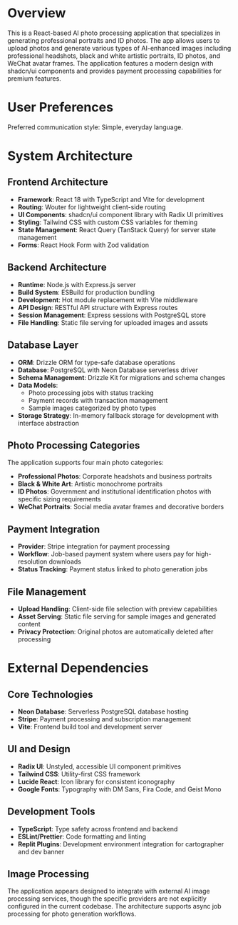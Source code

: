 # Overview

This is a React-based AI photo processing application that specializes in generating professional portraits and ID photos. The app allows users to upload photos and generate various types of AI-enhanced images including professional headshots, black and white artistic portraits, ID photos, and WeChat avatar frames. The application features a modern design with shadcn/ui components and provides payment processing capabilities for premium features.

# User Preferences

Preferred communication style: Simple, everyday language.

# System Architecture

## Frontend Architecture
- **Framework**: React 18 with TypeScript and Vite for development
- **Routing**: Wouter for lightweight client-side routing
- **UI Components**: shadcn/ui component library with Radix UI primitives
- **Styling**: Tailwind CSS with custom CSS variables for theming
- **State Management**: React Query (TanStack Query) for server state management
- **Forms**: React Hook Form with Zod validation

## Backend Architecture
- **Runtime**: Node.js with Express.js server
- **Build System**: ESBuild for production bundling
- **Development**: Hot module replacement with Vite middleware
- **API Design**: RESTful API structure with Express routes
- **Session Management**: Express sessions with PostgreSQL store
- **File Handling**: Static file serving for uploaded images and assets

## Database Layer
- **ORM**: Drizzle ORM for type-safe database operations
- **Database**: PostgreSQL with Neon Database serverless driver
- **Schema Management**: Drizzle Kit for migrations and schema changes
- **Data Models**: 
  - Photo processing jobs with status tracking
  - Payment records with transaction management
  - Sample images categorized by photo types
- **Storage Strategy**: In-memory fallback storage for development with interface abstraction

## Photo Processing Categories
The application supports four main photo categories:
- **Professional Photos**: Corporate headshots and business portraits
- **Black & White Art**: Artistic monochrome portraits
- **ID Photos**: Government and institutional identification photos with specific sizing requirements
- **WeChat Portraits**: Social media avatar frames and decorative borders

## Payment Integration
- **Provider**: Stripe integration for payment processing
- **Workflow**: Job-based payment system where users pay for high-resolution downloads
- **Status Tracking**: Payment status linked to photo generation jobs

## File Management
- **Upload Handling**: Client-side file selection with preview capabilities
- **Asset Serving**: Static file serving for sample images and generated content
- **Privacy Protection**: Original photos are automatically deleted after processing

# External Dependencies

## Core Technologies
- **Neon Database**: Serverless PostgreSQL database hosting
- **Stripe**: Payment processing and subscription management
- **Vite**: Frontend build tool and development server

## UI and Design
- **Radix UI**: Unstyled, accessible UI component primitives
- **Tailwind CSS**: Utility-first CSS framework
- **Lucide React**: Icon library for consistent iconography
- **Google Fonts**: Typography with DM Sans, Fira Code, and Geist Mono

## Development Tools
- **TypeScript**: Type safety across frontend and backend
- **ESLint/Prettier**: Code formatting and linting
- **Replit Plugins**: Development environment integration for cartographer and dev banner

## Image Processing
The application appears designed to integrate with external AI image processing services, though the specific providers are not explicitly configured in the current codebase. The architecture supports async job processing for photo generation workflows.
